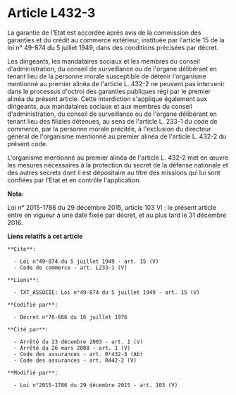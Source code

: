 # Article L432-3

La garantie de l'Etat est accordée après avis de la commission des garanties et du crédit au commerce extérieur, instituée
par l'article 15 de la loi n° 49-874 du 5 juillet 1949, dans des conditions précisées par décret. 

Les dirigeants, les mandataires sociaux et les membres du conseil d'administration, du conseil de surveillance ou de l'organe
délibérant en tenant lieu de la personne morale susceptible de détenir l'organisme mentionné au premier alinéa de l'article
L. 432-2 ne peuvent pas intervenir dans le processus d'octroi des garanties publiques régi par le premier alinéa du présent
article. Cette interdiction s'applique également aux dirigeants, aux mandataires sociaux et aux membres du conseil
d'administration, du conseil de surveillance ou de l'organe délibérant en tenant lieu des filiales détenues, au sens de
l'article L. 233-1 du code de commerce, par la personne morale précitée, à l'exclusion du directeur général de l'organisme
mentionné au premier alinéa de l'article L. 432-2 du présent code. 

L'organisme mentionné au premier alinéa de l'article L. 432-2 met en œuvre les mesures nécessaires à la protection du secret
de la défense nationale et des autres secrets dont il est dépositaire au titre des missions qui lui sont confiées par l'Etat
et en contrôle l'application.

**Nota:**

Loi n° 2015-1786 du 29 décembre 2015, article 103 VI : le présent article entre en vigueur à une date fixée par décret, et au
plus tard le 31 décembre 2016.

**Liens relatifs à cet article**

	**Cite**:

	  - Loi n°49-874 du 5 juillet 1949 - art. 15 (V)
	  - Code de commerce - art. L233-1 (V)

	**Liens**:

	  - TXT_ASSOCIE: Loi n°49-874 du 5 juillet 1949 - art. 15 (V)

	**Codifié par**:

	  - Décret n°76-666 du 16 juillet 1976

	**Cité par**:

	  - Arrêté du 23 décembre 2003 - art. 1 (V)
	  - Arrêté du 26 mars 2008 - art. 1 (V)
	  - Code des assurances - art. R*432-3 (Ab)
	  - Code des assurances - art. R442-2 (V)

	**Modifié par**:

	  - Loi n°2015-1786 du 29 décembre 2015 - art. 103 (V)
